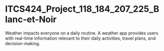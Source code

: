 # ITCS424_Project_118_184_207_225_Blanc-et-Noir
Weather impacts everyone on a daily routine. A weather app provides users with real-time information relevant to their daily activities, travel plans, and decision-making.
